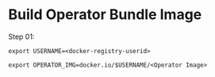 # Build Operator Bundle Image
Step 01:
```console
export USERNAME=<docker-registry-userid>
```
```console
export OPERATOR_IMG=docker.io/$USERNAME/<Operator Image>
```
